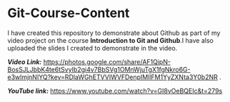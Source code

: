 # Git-Course-Content
I have created this repository to demonstrate about Github as part of my video project on the course **Introduction to Git and Github**.I have also uploaded the slides I created to demonstrate in the video.

***Video Link:*** https://photos.google.com/share/AF1QipN-BosSJLJbbK4te6tSvyIb2gi4v7BbSVg1OMnWjuTgX1fgNkro6G-e3wlmjnNIYQ?key=RDlaWGhETVVIWVFDenpIMllFM1YyZXNta3Y0b2NR . 

***YouTube link:*** https://www.youtube.com/watch?v=GI8vOeBQEIc&t=279s
